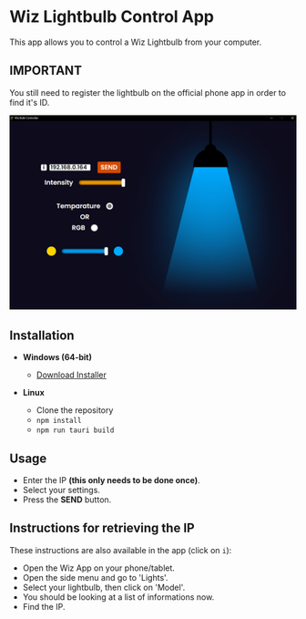 # Wiz Lightbulb Control App

This app allows you to control a Wiz Lightbulb from your computer.

## IMPORTANT

You still need to register the lightbulb on the official phone app in order to find it's ID.

![](/images/app-example.png)

## Installation

- **Windows (64-bit)**
  - [Download Installer](/wiz_0.1.0_x64-setup.exe)

- **Linux**
  - Clone the repository
  - `npm install`
  - `npm run tauri build`

## Usage

   - Enter the IP **(this only needs to be done once)**.
   - Select your settings.
   - Press the **SEND** button.

## Instructions for retrieving the IP

These instructions are also available in the app (click on `i`):

- Open the Wiz App on your phone/tablet.
- Open the side menu and go to 'Lights'.
- Select your lightbulb, then click on 'Model'.
- You should be looking at a list of informations now.
- Find the IP.
